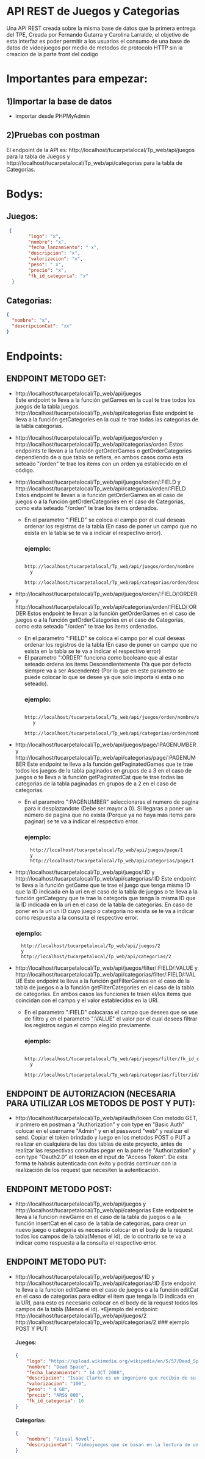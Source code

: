 # API REST de Juegos y Categorias
Una API REST creada sobre la misma base de datos que la primera entrega del TPE, Creada por Fernando Gutarra y Carolina Larralde, el objetivo de esta interfaz es poder permitir a los usuarios el consumo
de una base de datos de videojuegos por medio de metodos de protocolo HTTP sin la creacion de la parte front del codigo

# Importantes para empezar:
## 1)Importar la base de datos
- importar desde PHPMyAdmin


## 2)Pruebas con postman
El endpoint de la API es: http://localhost/tucarpetalocal/Tp_web/api/juegos para la tabla de Juegos y http://localhost/tucarpetalocal/Tp_web/api/categorias para la tabla de Categorias.

# Bodys:
## Juegos:
```json
 {
        "logo": "x",
        "nombre": "x",
        "fecha_lanzamiento": " x",
        "descripcion": "x",
        "valorizacion": "x",
        "peso": " x",
        "precio": "x",
        "fk_id_categoria": "x"
  }
```
## Categorias:
  ```json
 {
    "nombre": "x",
    "descripcionCat": "xx"
  }
  ```
# Endpoints:
## ENDPOINT METODO GET:

* http://localhost/tucarpetalocal/Tp_web/api/juegos  
  Este endpoint te lleva a la función getGames en la cual te trae todos los juegos de la tabla juegos.
  http://localhost/tucarpetalocal/Tp_web/api/categorias
  Este endpoint te lleva a la función getCategories en la cual te trae todas las categorias de la tabla categorias.

* http://localhost/tucarpetalocal/Tp_web/api/juegos/orden 
    y
  http://localhost/tucarpetalocal/Tp_web/api/categorias/orden
  Estos endpoints te llevan a la función getOrderGames  o getOrderCategories dependiendo de a que tabla se refiera, en ambos casos como esta seteado "/orden" te trae los items con un orden ya establecido en el código. 

* http://localhost/tucarpetalocal/Tp_web/api/juegos/orden/:FIELD
    y
  http://localhost/tucarpetalocal/Tp_web/api/categorias/orden/:FIELD
  Estos endpoint te llevan a la función getOrderGames en el caso de juegos o a la función getOrderCategories en el caso de Categorias, como esta seteado "/orden" te trae los items ordenados. 
    * En el parametro ":FIELD" se coloca el campo por el cual deseas ordenar los registros de la tabla (En caso de poner un campo que no exista en la tabla se te va a indicar el respectivo error). 
         ### ejemplo: 
            http://localhost/tucarpetalocal/Tp_web/api/juegos/orden/nombre
            y
            http://localhost/tucarpetalocal/Tp_web/api/categorias/orden/descripcion

* http://localhost/tucarpetalocal/Tp_web/api/juegos/orden/:FIELD/:ORDER
    y
  http://localhost/tucarpetalocal/Tp_web/api/categorias/orden/:FIELD/:ORDER
  Estos endpoint te llevan a la función getOrderGames en el caso de juegos o a la función getOrderCategories en el caso de Categorias, como esta seteado "/orden" te trae los items ordenados. 
    * En el parametro ":FIELD" se coloca el campo por el cual deseas ordenar los registros de la tabla (En caso de poner un campo que no exista en la tabla se te va a indicar el respectivo error)
    * El parametro ":ORDER" funciona como booleano que al estar seteado ordena los items Descendientemente (Ya que por defecto siempre va a ser Ascendente) (Por lo que en este parametro se puede colocar lo que se desee ya que solo importa si esta o no seteado). 
        ### ejemplo: 
            http://localhost/tucarpetalocal/Tp_web/api/juegos/orden/nombre/si
             y
            http://localhost/tucarpetalocal/Tp_web/api/categorias/orden/nombre/si

* http://localhost/tucarpetalocal/Tp_web/api/juegos/page/:PAGENUMBER
  y
  http://localhost/tucarpetalocal/Tp_web/api/categorias/page/:PAGENUMBER
  Este endpoint te lleva a la función getPaginatedGames que te trae todos los juegos de la tabla paginados en grupos de a 3 en el caso de juegos o te lleva a la función getPaginatedCat que te trae todas las categorias de la tabla paginadas en grupos de a 2 en el caso de categorias. 
    * En el parametro ":PAGENUMBER" seleccionaras el numero de pagina para ir desplazandote (Debe ser mayor a 0). Si llegaras a poner un número de pagina que no exista (Porque ya no haya más items para paginar) se te va a indicar el respectivo error.
        ### ejemplo: 
            http://localhost/tucarpetalocal/Tp_web/api/juegos/page/1
            y
            http://localhost/tucarpetalocal/Tp_web/api/categorias/page/1


* http://localhost/tucarpetalocal/Tp_web/api/juegos/:ID
  y 
  http://localhost/tucarpetalocal/Tp_web/api/categorias/:ID
  Este endpoint te lleva a la función getGame que te trae el juego que tenga misma ID que la ID indicada en la uri en el caso de la tabla de juegos o te lleva a la función getCategory que te trae la categoria que tenga la misma ID que la ID indicada en la uri en el caso de la tabla de categorias. En caso de poner en la uri un ID cuyo juego o categoria no exista se te va a indicar como respuesta a la consulta el respectivo error.
    ### ejemplo: 
        http://localhost/tucarpetalocal/Tp_web/api/juegos/2
        y
        http://localhost/tucarpetalocal/Tp_web/api/categorias/2

* http://localhost/tucarpetalocal/Tp_web/api/juegos/filter/:FIELD/:VALUE
  y 
  http://localhost/tucarpetalocal/Tp_web/api/categorias/filter/:FIELD/:VALUE
  Este endpoint te lleva a la función getFilterGames en el caso de la tabla de juegos o a la función getFilterCategories en el caso de la tabla de categorias. En ambos casos las funciones te traen el/los items que coincidan con el campo y el valor establecidos en la URI.
    * En el parametro ":FIELD" colocaras el campo que desees que se use de filtro y en el parametro ":VALUE" el valor por el cual desees filtrar los registros según el campo elegido previamente.
        ### ejemplo: 
            http://localhost/tucarpetalocal/Tp_web/api/juegos/filter/fk_id_categoria/2
            y
            http://localhost/tucarpetalocal/Tp_web/api/categorias/filter/id/1


## ENDPOINT DE AUTORIZACION (NECESARIA PARA UTILIZAR LOS METODOS DE POST Y PUT):

* http://localhost/tucarpetalocal/Tp_web/api/auth/token 
    Con metodo GET, ir primero en postman a "Authorization" y con type en "Basic Auth" colocar en el username "Admin" y en el password "web" y realizar el send. Copiar el token brindado y luego en los metodos POST o PUT a realizar en cualquiera de las dos tablas de este proyecto, antes de realizar las respectivas consultas pegar en la parte de "Authorization" y con type "Oauth2.0" el token en el input de "Access Token". De esta forma te habrás autenticado con éxito y podrás continuar con la realización de los request que necesiten la autenticación.



## ENDPOINT METODO POST:

* http://localhost/tucarpetalocal/Tp_web/api/juegos
  y
  http://localhost/tucarpetalocal/Tp_web/api/categorias 
    Este endpoint te lleva a la funcion newGame en el caso de la tabla de juegos o a la función insertCat en el caso de la tabla de categorias, para crear un nuevo juego o categoria es necesario colocar en el body de la request todos los campos de la tabla(Menos el id), de lo contrario se te va a indicar como respuesta a la consulta el respectivo error.
  

## ENDPOINT METODO PUT: 

- http://localhost/tucarpetalocal/Tp_web/api/juegos/:ID
  y
  http://localhost/tucarpetalocal/Tp_web/api/categorias/:ID
    Este endpoint te lleva a la funcion editGame en el caso de juegos o a la función editCat en el caso de categorias para editar el item que tenga la ID indicada en la URI, para esto es necesario colocar en el body de la request todos los campos de la tabla (Menos el id).
        *Ejemplo del endpoint: 
            http://localhost/tucarpetalocal/Tp_web/api/juegos/2
            http://localhost/tucarpetalocal/Tp_web/api/categorias/2
              ### ejemplo POST Y PUT:
    #### Juegos:
    ```json
    {
        "logo": "https://upload.wikimedia.org/wikipedia/en/5/57/Dead_Space_Box_Art.jpg",
        "nombre": "Dead Space",
        "fecha_lanzamiento": " 14 OCT 2008",
        "descripcion": "Isaac Clarke es un ingeniero que recibio de su esposa desaparecida un misterioso video pidiendole auxilio, por lo tanto, se embarca dentro de la estacion USG Ishimura sin saber los terrores que alberga dentro",
        "valorizacion": "100",
        "peso": " 4 GB",
        "precio": "ARS$ 800",
        "fk_id_categoria": 16
    }
    ```
    #### Categorias:  
    ```json
    {
        "nombre": "Visual Novel",
        "descripcionCat": "Videojuegos que se basan en la lectura de una historia en donde (a veces) se pueden decidir diferentes opciones y esas opciones repercuten a futuro"
    }
    ```

